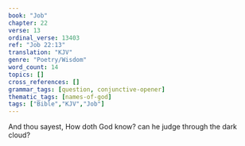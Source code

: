 ```yaml
---
book: "Job"
chapter: 22
verse: 13
ordinal_verse: 13403
ref: "Job 22:13"
translation: "KJV"
genre: "Poetry/Wisdom"
word_count: 14
topics: []
cross_references: []
grammar_tags: [question, conjunctive-opener]
thematic_tags: [names-of-god]
tags: ["Bible","KJV","Job"]
---
```

And thou sayest, How doth God know? can he judge through the dark cloud?
